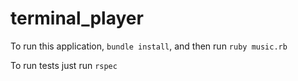 # terminal_player

To run this application, ```bundle install```, and then run ```ruby music.rb```

To run tests just run ```rspec```
